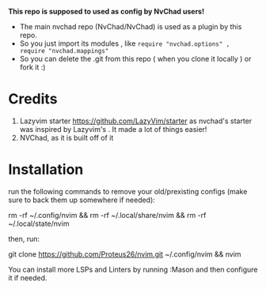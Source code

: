 **This repo is supposed to used as config by NvChad users!**

- The main nvchad repo (NvChad/NvChad) is used as a plugin by this repo.
- So you just import its modules , like `require "nvchad.options" , require "nvchad.mappings"`
- So you can delete the .git from this repo ( when you clone it locally ) or fork it :)

# Credits

1) Lazyvim starter https://github.com/LazyVim/starter as nvchad's starter was inspired by Lazyvim's . It made a lot of things easier!
2) NVChad, as it is built off of it

# Installation

run the following commands to remove your old/prexisting configs (make sure to back them up somewhere if needed):

rm -rf ~/.config/nvim && rm -rf ~/.local/share/nvim && rm -rf ~/.local/state/nvim

then, run:

git clone https://github.com/Proteus26/nvim.git ~/.config/nvim && nvim

You can install more LSPs and Linters by running :Mason and then configure it if needed.
